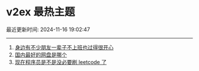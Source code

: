 # v2ex 最热主题

最近更新时间: 2024-11-16 19:02:47

--- 
1. [身边有不少朋友一辈子不上班也过得很开心](https://www.v2ex.com/t/1090009) 
2. [国内最好的网盘是哪个](https://www.v2ex.com/t/1090030) 
3. [现在程序员是不是没必要刷 leetcode 了](https://www.v2ex.com/t/1090040) 
